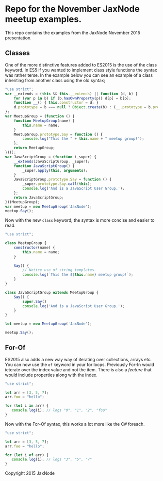 # Repo for the November JaxNode meetup examples.

This repo contains the examples from the JaxNode November 2015 presentation.


## Classes

One of the more distinctive features added to ES2015 is the use of the class keyword. 
In ES5 if you wanted to implement class style functions the syntax was rather terse. 
In the example below you can see an example of a class inheriting from another class
using the old syntax;

```javascript
"use strict";
var __extends = (this && this.__extends) || function (d, b) {
    for (var p in b) if (b.hasOwnProperty(p)) d[p] = b[p];
    function __() { this.constructor = d; }
    d.prototype = b === null ? Object.create(b) : (__.prototype = b.prototype, new __());
};
var MeetupGroup = (function () {
    function MeetupGroup(name) {
        this.name = name;
    }
    MeetupGroup.prototype.Say = function () {
        console.log("This the " + this.name + " meetup group!");
    };
    return MeetupGroup;
})();
var JavaScriptGroup = (function (_super) {
    __extends(JavaScriptGroup, _super);
    function JavaScriptGroup() {
        _super.apply(this, arguments);
    }
    JavaScriptGroup.prototype.Say = function () {
        _super.prototype.Say.call(this);
        console.log('And is a JavaScript User Group.');
    };
    return JavaScriptGroup;
})(MeetupGroup);
var meetup = new MeetupGroup('JaxNode');
meetup.Say();
```  

Now with the new `class` keyword, the syntax is more concise and 
easier to read.

```javascript
"use strict";

class MeetupGroup {
	constructor(name) {
		this.name = name;
	}
	
	Say() {
		// Notice use of string templates.
		console.log(`This the ${this.name} meetup group!`);
	}
}

class JavaScriptGroup extends MeetupGroup {
	Say() {
		super.Say()
		console.log('And is a JavaScript User Group.');
	}
}

let meetup = new MeetupGroup('JaxNode');

meetup.Say();
```

## For-Of

ES2015 also adds a new way way of iterating over collections, arrays etc.
You can now use the `of` keyword in your for loops. Previously
For-In would ieterate over the index value and not the item. 
There is also a _feature_ that would include properties
along with the index.

```javascript
"use strict";

let arr = [3, 5, 7];
arr.foo = "hello";

for (let i in arr) {
   console.log(i); // logs "0", "1", "2", "foo"
}
```  

Now with the For-Of syntax, this works a lot more like the C#
foreach.

```javascript
"use strict";

let arr = [3, 5, 7];
arr.foo = "hello";

for (let i of arr) {
   console.log(i); // logs "3", "5", "7"
}
```

Copyright 2015 JaxNode